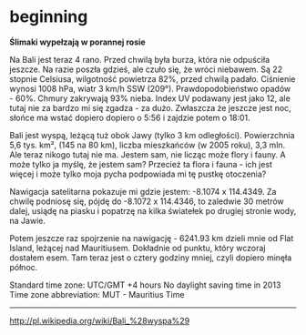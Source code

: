 beginning
=========

**Ślimaki wypełzają w porannej rosie**

Na Bali jest teraz 4 rano. Przed chwilą była burza, która nie odpuściła jeszcze. Na razie poszła gdzieś, ale czuło się, że wróci niebawem.
Są 22 stopnie Celsiusa, wilgotność powietrza 82%, przed chwilą padało. Ciśnienie wynosi 1008 hPa, wiatr 3 km/h SSW
(209°). Prawdopodobieństwo opadów -  60%. Chmury zakrywają 93% nieba. Index UV podawany jest jako 12, ale tutaj nie za bardzo mi się zgadza - za dużo. Zwłaszcza że jeszcze jest noc, słońce ma wstać dopiero dopiero o 5:56 i zajdzie potem o 18:01.

Bali jest wyspą, leżącą tuż obok Jawy (tylko 3 km odległości). Powierzchnia 5,6 tys. km², (145 na 80 km), liczba mieszkańców (w 2005 roku), 3,3 mln. Ale teraz nikogo tutaj nie ma. Jestem sam, nie licząc może flory i fauny. A może tylko ja myślę, że jestem sam? Przecież ta flora i fauna - ich jest więcej i może tylko moja pycha podpowiada mi tę pustkę otoczenia?

Nawigacja satelitarna pokazuje mi gdzie jestem: -8.1074 x 114.4349. Za chwilę podniosę się, pójdę do -8.1072 x 114.4346, to zaledwie 30 metrów dalej, usiądę na piasku i popatrzę na kilka światełek po drugiej stronie wody, na Jawie.

Potem jeszcze raz spojrzenie na nawigację - 6241.93 km dzieli mnie od Flat Island, leżącej nad Mauritiusem. Dokładnie od punktu, który wczoraj dostałem esem. Tam teraz jest o cztery godziny mniej, czyli dopiero minęła północ.

Standard time zone:  UTC/GMT +4 hours
No daylight saving time in 2013
Time zone abbreviation:	MUT - Mauritius Time

---
http://pl.wikipedia.org/wiki/Bali_%28wyspa%29
